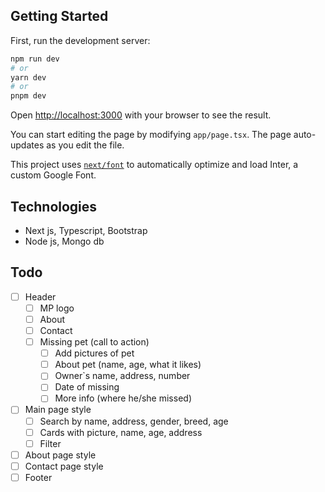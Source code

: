 ## Getting Started

First, run the development server:

```bash
npm run dev
# or
yarn dev
# or
pnpm dev
```

Open [http://localhost:3000](http://localhost:3000) with your browser to see the result.

You can start editing the page by modifying `app/page.tsx`. The page auto-updates as you edit the file.

This project uses [`next/font`](https://nextjs.org/docs/basic-features/font-optimization) to automatically optimize and load Inter, a custom Google Font.

## Technologies
- Next js, Typescript, Bootstrap
- Node js, Mongo db

## Todo
- [ ] Header
    - [ ] MP logo
    - [ ] About
    - [ ] Contact
    - [ ] Missing pet (call to action)
        - [ ] Add pictures of pet
        - [ ] About pet (name, age, what it likes)
        - [ ] Owner`s name, address, number
        - [ ] Date of missing
        - [ ] More info (where he/she missed)
- [ ] Main page style
    - [ ] Search by name, address, gender, breed, age
    - [ ] Cards with picture, name, age, address
    - [ ] Filter
- [ ] About page style
- [ ] Contact page style
- [ ] Footer
